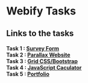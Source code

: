 <h1>Webify Tasks</h1>
<h2>Links to the tasks</h2>
<h4>
    Task 1 : <a href="https://pscoder10462.github.io/webify-tasks/surveyform.html">Survey Form</a><br>
    Task 2 : <a href="https://pscoder10462.github.io/webify-tasks/parallax.html">Parallax Website</a><br>
    Task 3 : <a href="https://pscoder10462.github.io/webify-tasks/cssgrid.html">Grid CSS/Bootstrap</a><br>
    Task 4 : <a href="https://pscoder10462.github.io/webify-tasks/calculator.html">JavaScript Caculator</a><br>
    Task 5 : <a href="https://parvsharma.netlify.app/">Portfolio</a><br>
</h4>
